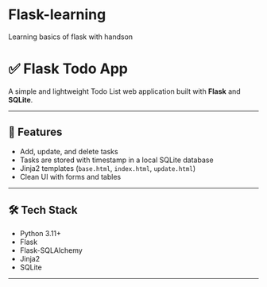 # Flask-learning
Learning basics of flask with handson
# ✅ Flask Todo App

A simple and lightweight Todo List web application built with **Flask** and **SQLite**.

---

## 🚀 Features

- Add, update, and delete tasks
- Tasks are stored with timestamp in a local SQLite database
- Jinja2 templates (`base.html`, `index.html`, `update.html`)
- Clean UI with forms and tables

---

## 🛠️ Tech Stack

- Python 3.11+
- Flask
- Flask-SQLAlchemy
- Jinja2
- SQLite

---
